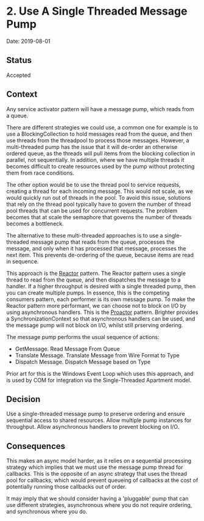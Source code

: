 # 2. Use A Single Threaded Message Pump

Date: 2019-08-01

## Status

Accepted

## Context

Any service activator pattern will have a message pump, which reads from a queue. 

There are different strategies we could use, a common one for example is to use a BlockingCollection to hold messages read from the queue, and then use threads from the threadpool to process those messages. However, a multi-threaded pump has the issue that it will de-order an 
otherwise ordered queue, as the threads will pull items from the blocking collection in parallel, not sequentially. In addition, where we have multiple threads it becomes difficult to create resources used by the pump without protecting them from race conditions.

The other option would be to use the thread pool to service requests, creating a thread for each incoming message. This would not scale, as we would quickly run out of threads in the pool. To avoid this issue, solutions that rely on the thread pool typically have to govern
the number of thread pool threads that can be used for concurrent requests. The problem becomes that at scale the semaphore that governs the number of threads becomes a bottleneck.

The alternative to these multi-threaded approaches is to use a single-threaded message pump that reads from the queue, processes the message, and only when it has processed that message, processes the next item. This prevents de-ordering of the queue, because items are read in sequence.

This approach is the [Reactor](https://en.wikipedia.org/wiki/Reactor_pattern) pattern. The Reactor pattern uses a single thread to read from the queue, and then dispatches the message to a handler. If a higher throughput is desired with 
a single threaded pump, then you can create multiple pumps. In essence, this is the competing consumers pattern, each performer is its own message pump. To make the Reactor pattern more performant, we can choose not to block on I/O by using asynchronous handlers.
This is the [Proactor](https://en.wikipedia.org/wiki/Proactor_pattern) pattern. Brighter provides a SynchronizationContext so that asynchronous handlers can be used, and the message pump will not block on I/O, whilst still prserving ordering.

The message pump performs the usual sequence of actions:

 - GetMessage. Read Message From Queue
 - Translate Message. Translate Message from Wire Format to Type
 - Dispatch Message. Dispatch Message based on Type
 
 Prior art for this is the Windows Event Loop which uses this approach, and is used by COM for integration via the Single-Threaded Apartment model. 


## Decision

Use a single-threaded message pump to preserve ordering and ensure sequential access to shared resources. Allow multiple pump instances for throughput. Allow asynchronous handlers to prevent blocking on I/O.

## Consequences

This makes an async model harder, as it relies on a sequential processing strategy which implies that we must use the message pump thread for callbacks. This is the opposite of an async strategy that uses the thread pool for callbacks, which would prevent queueing of callbacks at the cost
of potentially running those callbacks out of order.

It may imply that we should consider having a 'pluggable' pump that can use different strategies, asynchronous where you do not require ordering, and synchronous where you do.


